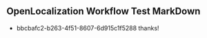 ## OpenLocalization Workflow Test MarkDown
* bbcbafc2-b263-4f51-8607-6d915c1f5288 thanks!

<!--HONumber=Aug16_HO4-->



